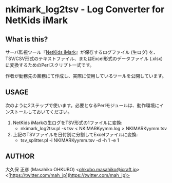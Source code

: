 nkimark_log2tsv - Log Converter for NetKids iMark
=================================================

What is this?
-------------

サーバ監視ツール『[NetKids iMark](http://www.istinc.co.jp/product/net/nki.html)』が保存するログファイル (生ログ) を、TSV/CSV形式のテキストファイル、またはExcel形式のデータファイル (.xlsx) に変換するためのPerlスクリプト一式です。

作者が勤務先の業務にて作成し、実際に使用しているツールを公開しています。

USAGE
-----

次のように2ステップで使います。必要となるPerlモジュールは、動作環境にインストールしておいてください。

1. NetKids iMarkの生ログをTSV形式の1ファイルに変換:
	- nkimark_log2tsv.pl -s tsv < NKIMARKyymm.log > NKIMARKyymm.tsv
2. 上記のTSVファイルを日付別に分割してExcelファイルに変換:
	- tsv_splitter.pl -i NKIMARKyymm.tsv -d -h 1 -e 1

AUTHOR
------

大久保 正彦 (Masahiko OHKUBO) <[ohkubo.masahiko@icraft.jp](mailto:ohkubo.masahiko@icraft.jp)> <[https://twitter.com/mah_jp](https://twitter.com/mah_jp)>
